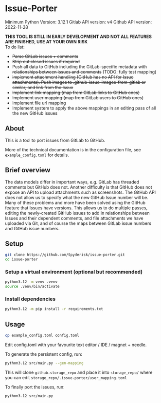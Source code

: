# Issue-Porter

Minimum Python Version: 3.12.1
Gitlab API version: v4
Github API version: 2022-11-28

**THIS TOOL IS STILL IN EARLY DEVELOPMENT AND NOT ALL FEATURES ARE FINISHED, USE AT YOUR OWN RISK**  
To do list:

- ~~Parse GitLab issues + comments~~
- ~~Strip out closed issues if required~~
- Push all data to GitHub including the GitLab-specific metadata with ~~relationships between issues and comments~~ (TODO: fully test mapping)
- ~~implement attachment handling (GitHub has no API for Issue attachments). Push images to .github-issue-images-from-gitlab or similar, and link from the Issue~~
- ~~Implement link mapping (map from GitLab links to GitHub ones)~~
- ~~Implement user mapping (map from GitLab users to GitHub ones)~~
- Implement file url mapping
- Implement system to apply the above mappings in an editing pass of all the new GitHub issues

## About

This is a tool to port issues from GitLab to GitHub.

More of the technical documentation is in the configuration file, see
`example_config.toml` for details.

## Brief overview

The data models differ in important ways, e.g. GitLab has threaded comments but
GitHub does not. Another difficulty is that GitHub does not expose an API to
upload attachments such as screenshots. The GitHub API does not allow us to
specify what the new GitHub Issue number will be. Many of these problems and more
have been solved using the GitHub feature that Issues have versions. This allows us
to do multiple passes, editing the newly-created GitHub issues to add in
relationships between Issues and their dependent comments, and file attachments
we have uploaded via Git, and of course the maps between GitLab issue numbers
and GitHub issue numbers.

## Setup

```bash
git clone https://github.com/Spyderisk/issue-porter.git
cd issue-porter
```

### Setup a virtual environment (optional but recommended)

```bash
python3.12 -m venv .venv
source .venv/bin/activate
```

### Install dependencies

```bash
python3.12 -m pip install -r requirements.txt
```

## Usage

```bash
cp example_config.toml config.toml
```

Edit config.toml with your favourite text editor / IDE / magnet + needle.

To generate the persistent config, run:

```bash
python3.12 src/main.py --gen-mapping
```

This will clone `github.storage_repo` and place it into `storage_repo/` where you can edit `storage_repo/.issue-porter/user_mapping.toml`

To finally port the issues, run:

```bash
python3.12 src/main.py
```
